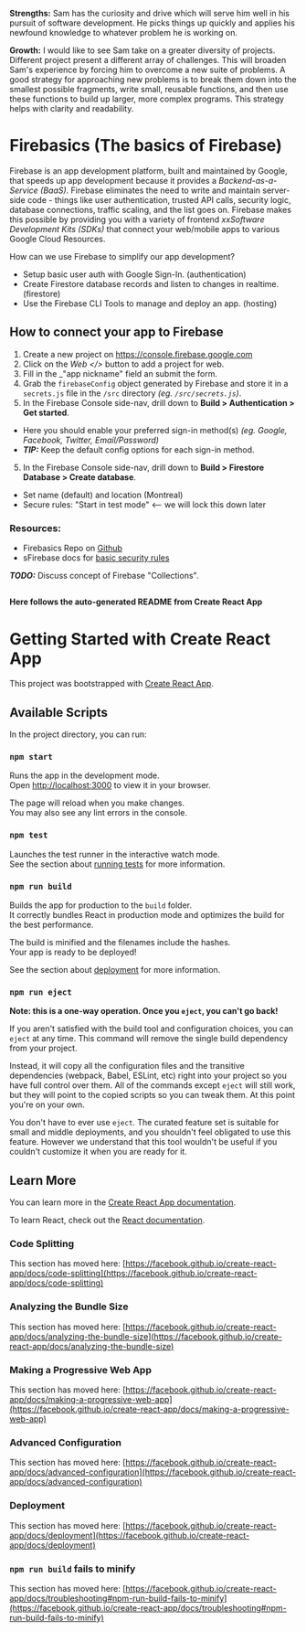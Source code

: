 **Strengths:** Sam has the curiosity and drive which will serve him well in his pursuit of software development. He picks things up quickly and applies his newfound knowledge to whatever problem he is working on.

**Growth:** I would like to see Sam take on a greater diversity of projects. Different project present a different array of challenges. This will broaden Sam's experience by forcing him to overcome a new suite of problems. A good strategy for approaching new problems is to break them down into the smallest possible fragments, write small, reusable functions, and then use these functions to build up larger, more complex programs. This strategy helps with clarity and readability.

# Firebasics (The basics of Firebase)

Firebase is an app development platform, built and maintained by Google, that speeds up app development because it provides a _Backend-as-a-Service (BaaS)_. Firebase eliminates the need to write and maintain server-side code - things like user authentication, trusted API calls, security logic, database connections, traffic scaling, and the list goes on. Firebase makes this possible by providing you with a variety of frontend _xxSoftware Development Kits (SDKs)_ that connect your web/mobile apps to various Google Cloud Resources.

How can we use Firebase to simplify our app development?

- Setup basic user auth with Google Sign-In. (authentication)
- Create Firestore database records and listen to changes in realtime. (firestore)
- Use the Firebase CLI Tools to manage and deploy an app. (hosting)


## How to connect your app to Firebase

1. Create a new project on https://console.firebase.google.com
2. Click on the _Web </>_ button to add a project for web.
3. Fill in the _"app nickname" field an submit the form.
3. Grab the `firebaseConfig` object generated by Firebase and store it in a `secrets.js` file in the `/src` directory _(eg. `/src/secrets.js`)_.
4. In the Firebase Console side-nav, drill down to **Build > Authentication > Get started**.
  - Here you should enable your preferred sign-in method(s) _(eg. Google, Facebook, Twitter, Email/Password)_
  - _**TIP:**_ Keep the default config options for each sign-in method.
5. In the Firebase Console side-nav,  drill down to **Build > Firestore Database > Create database**.
  - Set name (default) and location (Montreal)
  - Secure rules: "Start in test mode" <-- we will lock this down later

### Resources:
- Firebasics Repo on [Github](https://github.com/yoSteve/firebasics-react)  
- sFirebase docs for [basic security rules](https://firebase.google.com/docs/rules/basics?authuser=0&hl=en)

***TODO:*** Discuss concept of Firebase "Collections".

##  
#### Here follows the auto-generated README from Create React App
##
# Getting Started with Create React App

This project was bootstrapped with [Create React App](https://github.com/facebook/create-react-app).

## Available Scripts

In the project directory, you can run:

### `npm start`

Runs the app in the development mode.\
Open [http://localhost:3000](http://localhost:3000) to view it in your browser.

The page will reload when you make changes.\
You may also see any lint errors in the console.

### `npm test`

Launches the test runner in the interactive watch mode.\
See the section about [running tests](https://facebook.github.io/create-react-app/docs/running-tests) for more information.

### `npm run build`

Builds the app for production to the `build` folder.\
It correctly bundles React in production mode and optimizes the build for the best performance.

The build is minified and the filenames include the hashes.\
Your app is ready to be deployed!

See the section about [deployment](https://facebook.github.io/create-react-app/docs/deployment) for more information.

### `npm run eject`

**Note: this is a one-way operation. Once you `eject`, you can't go back!**

If you aren't satisfied with the build tool and configuration choices, you can `eject` at any time. This command will remove the single build dependency from your project.

Instead, it will copy all the configuration files and the transitive dependencies (webpack, Babel, ESLint, etc) right into your project so you have full control over them. All of the commands except `eject` will still work, but they will point to the copied scripts so you can tweak them. At this point you're on your own.

You don't have to ever use `eject`. The curated feature set is suitable for small and middle deployments, and you shouldn't feel obligated to use this feature. However we understand that this tool wouldn't be useful if you couldn't customize it when you are ready for it.

## Learn More

You can learn more in the [Create React App documentation](https://facebook.github.io/create-react-app/docs/getting-started).

To learn React, check out the [React documentation](https://reactjs.org/).

### Code Splitting

This section has moved here: [https://facebook.github.io/create-react-app/docs/code-splitting](https://facebook.github.io/create-react-app/docs/code-splitting)

### Analyzing the Bundle Size

This section has moved here: [https://facebook.github.io/create-react-app/docs/analyzing-the-bundle-size](https://facebook.github.io/create-react-app/docs/analyzing-the-bundle-size)

### Making a Progressive Web App

This section has moved here: [https://facebook.github.io/create-react-app/docs/making-a-progressive-web-app](https://facebook.github.io/create-react-app/docs/making-a-progressive-web-app)

### Advanced Configuration

This section has moved here: [https://facebook.github.io/create-react-app/docs/advanced-configuration](https://facebook.github.io/create-react-app/docs/advanced-configuration)

### Deployment

This section has moved here: [https://facebook.github.io/create-react-app/docs/deployment](https://facebook.github.io/create-react-app/docs/deployment)

### `npm run build` fails to minify

This section has moved here: [https://facebook.github.io/create-react-app/docs/troubleshooting#npm-run-build-fails-to-minify](https://facebook.github.io/create-react-app/docs/troubleshooting#npm-run-build-fails-to-minify)
